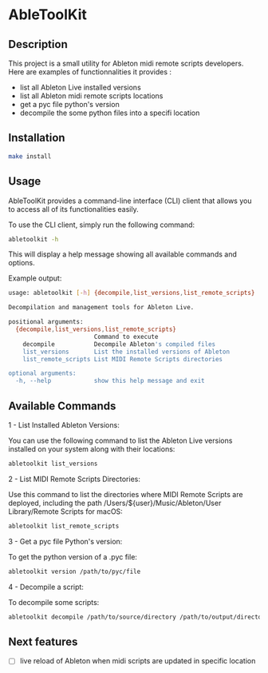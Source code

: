 # AbleToolKit

## Description
This project is a small utility for Ableton midi remote scripts developers.
Here are examples of functionnalities it provides :
- list all Ableton Live installed versions
- list all Ableton midi remote scripts locations
- get a pyc file python's version
- decompile the some python files into a specifi location

## Installation

```bash
make install
```

## Usage
AbleToolKit provides a command-line interface (CLI) client that allows you to access all of its functionalities easily.

To use the CLI client, simply run the following command:

```bash
abletoolkit -h
```

This will display a help message showing all available commands and options.

Example output:

```bash
usage: abletoolkit [-h] {decompile,list_versions,list_remote_scripts} ...

Decompilation and management tools for Ableton Live.

positional arguments:
  {decompile,list_versions,list_remote_scripts}
                        Command to execute
    decompile           Decompile Ableton's compiled files
    list_versions       List the installed versions of Ableton
    list_remote_scripts List MIDI Remote Scripts directories

optional arguments:
  -h, --help            show this help message and exit
```

## Available Commands

1 - List Installed Ableton Versions:

You can use the following command to list the Ableton Live versions installed on your system along with their locations:

```bash
abletoolkit list_versions
```

2 - List MIDI Remote Scripts Directories:

Use this command to list the directories where MIDI Remote Scripts are deployed, including the path /Users/${user}/Music/Ableton/User Library/Remote Scripts for macOS:

```bash
abletoolkit list_remote_scripts
```

3 - Get a pyc file Python's version:

To get the python version of a .pyc file:

```bash
abletoolkit version /path/to/pyc/file
```

4 - Decompile a script:

To decompile some scripts:

```bash
abletoolkit decompile /path/to/source/directory /path/to/output/directory
```


## Next features
- [ ] live reload of Ableton when midi scripts are updated in specific location
